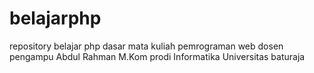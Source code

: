 # belajarphp
repository belajar php dasar mata kuliah pemrograman web dosen pengampu Abdul Rahman M.Kom prodi Informatika Universitas baturaja
